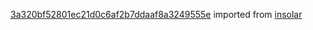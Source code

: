 [3a320bf52801ec21d0c6af2b7ddaaf8a3249555e](https://github.com/insolar/insolar/commit/3a320bf52801ec21d0c6af2b7ddaaf8a3249555e) imported from [insolar](https://github.com/insolar/insolar)
